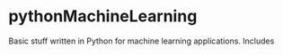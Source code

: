 pythonMachineLearning
=====================

Basic stuff written in Python for machine learning applications.  Includes 
